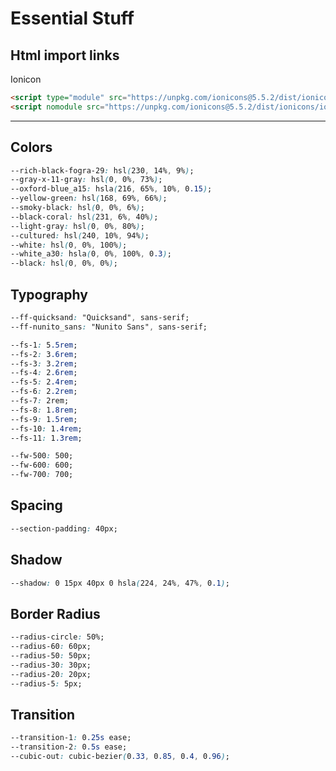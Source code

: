 # Essential Stuff

## Html import links

Ionicon

``` html
<script type="module" src="https://unpkg.com/ionicons@5.5.2/dist/ionicons/ionicons.esm.js"></script>
<script nomodule src="https://unpkg.com/ionicons@5.5.2/dist/ionicons/ionicons.js"></script>
```

---

## Colors

``` css
--rich-black-fogra-29: hsl(230, 14%, 9%);
--gray-x-11-gray: hsl(0, 0%, 73%);
--oxford-blue_a15: hsla(216, 65%, 10%, 0.15);
--yellow-green: hsl(168, 69%, 66%);
--smoky-black: hsl(0, 0%, 6%);
--black-coral: hsl(231, 6%, 40%);
--light-gray: hsl(0, 0%, 80%);
--cultured: hsl(240, 10%, 94%);
--white: hsl(0, 0%, 100%);
--white_a30: hsla(0, 0%, 100%, 0.3);
--black: hsl(0, 0%, 0%);
```

## Typography

``` css
--ff-quicksand: "Quicksand", sans-serif;
--ff-nunito_sans: "Nunito Sans", sans-serif;

--fs-1: 5.5rem;
--fs-2: 3.6rem;
--fs-3: 3.2rem;
--fs-4: 2.6rem;
--fs-5: 2.4rem;
--fs-6: 2.2rem;
--fs-7: 2rem;
--fs-8: 1.8rem;
--fs-9: 1.5rem;
--fs-10: 1.4rem;
--fs-11: 1.3rem;

--fw-500: 500;
--fw-600: 600;
--fw-700: 700;
```

## Spacing

``` css
--section-padding: 40px;
```

## Shadow

``` css
--shadow: 0 15px 40px 0 hsla(224, 24%, 47%, 0.1);
```

## Border Radius

``` css
--radius-circle: 50%;
--radius-60: 60px;
--radius-50: 50px;
--radius-30: 30px;
--radius-20: 20px;
--radius-5: 5px;
```

## Transition

``` css
--transition-1: 0.25s ease;
--transition-2: 0.5s ease;
--cubic-out: cubic-bezier(0.33, 0.85, 0.4, 0.96);
```
